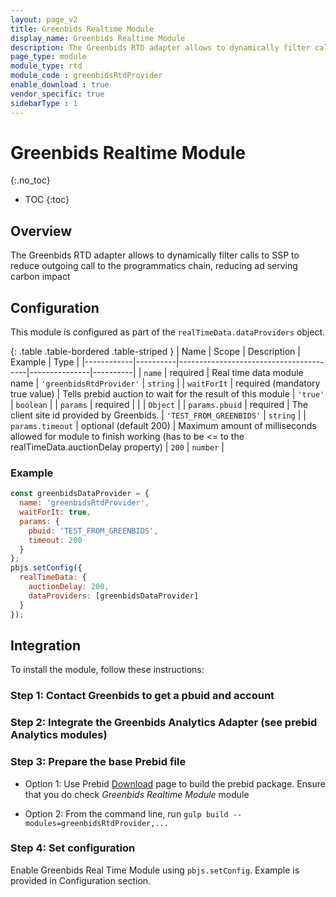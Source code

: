 ```yaml
---
layout: page_v2
title: Greenbids Realtime Module
display_name: Greenbids Realtime Module
description: The Greenbids RTD adapter allows to dynamically filter calls to SSP to reduce outgoing call to the programmatics chain, reducing ad serving carbon impact
page_type: module
module_type: rtd
module_code : greenbidsRtdProvider
enable_download : true
vendor_specific: true
sidebarType : 1
---
```


# Greenbids Realtime Module
{:.no_toc}

* TOC
{:toc}

## Overview

The Greenbids RTD adapter allows to dynamically filter calls to SSP to reduce outgoing call to the programmatics chain, reducing ad serving carbon impact

## Configuration

This module is configured as part of the `realTimeData.dataProviders` object.

{: .table .table-bordered .table-striped }
| Name       | Scope    | Description                            | Example       | Type     |
|------------|----------|----------------------------------------|---------------|----------|
| `name`     | required | Real time data module name | `'greenbidsRtdProvider'`   | `string` |
| `waitForIt`     | required (mandatory true value) | Tells prebid auction to wait for the result of this module | `'true'`   | `boolean` |
| `params`      | required |  | | `Object` |
| `params.pbuid`      | required | The client site id provided by Greenbids. | `'TEST_FROM_GREENBIDS'` | `string` |
| `params.timeout`      | optional (default 200) | Maximum amount of milliseconds allowed for module to finish working (has to be <= to the realTimeData.auctionDelay property) | `200` | `number` |

### Example

```javascript
const greenbidsDataProvider = {
  name: 'greenbidsRtdProvider',
  waitForIt: true,
  params: {
    pbuid: 'TEST_FROM_GREENBIDS',
    timeout: 200
  }
};
pbjs.setConfig({
  realTimeData: {
    auctionDelay: 200,
    dataProviders: [greenbidsDataProvider]
  }
});
```

## Integration

To install the module, follow these instructions:

### Step 1: Contact Greenbids to get a pbuid and account

### Step 2: Integrate the Greenbids Analytics Adapter (see prebid Analytics modules)

### Step 3: Prepare the base Prebid file

* Option 1: Use Prebid [Download](/download.html) page to build the prebid package. Ensure that you do check *Greenbids Realtime Module* module

* Option 2: From the command line, run `gulp build --modules=greenbidsRtdProvider,...`

### Step 4: Set configuration

Enable Greenbids Real Time Module using `pbjs.setConfig`. Example is provided in Configuration section.
